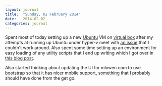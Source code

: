```yaml
---
layout: journal
title:  "Sunday, 02 February 2014"
date:   2014-02-02
categories: journal
---
```


Spent most of today setting up a new [Ubuntu](http://www.ubuntu.com/) VM on [virtual box](https://www.virtualbox.org/wiki/Downloads) after my attempts at running up Ubuntu under hyper-v meet with [an issue](https://twitter.com/mike_lowen/status/429366401539653634) that I couldn't work around. Also spent some time setting up an environment for easy loading of any utility scripts that I end up writing which I got over in [this blog post](http://mlowen.com/article/2014/02/02/back-to-linux).

Also started thinking about updating the UI for mlowen.com to use [bootstrap](http://getbootstrap.com/) so that it has nicer mobile support, something that I probably should have done from the get go.
